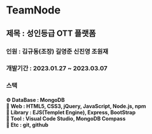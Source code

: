 # TeamNode
<h2>제목 : 성인등급 OTT 플랫폼</h2>
<h3>인원 : 김규동(조장) 길영준 신진영 조원재</h3>
<h3>개발기간 : 2023.01.27 ~ 2023.03.07 </h3>
<h3>스택</h3>
<h4>
  ⚙ DataBase : MongoDB</br>
  📗 Web : HTML5, CSS3, jQuery, JavaScript, Node.js, npm</br>
  📗 Library : EJS(Templet Engine), Express, BootStrap</br>
  🔨 Tool : Visual Code Studio, MongoDB Compass</br>
  📁 Etc : git, github
</h4>
